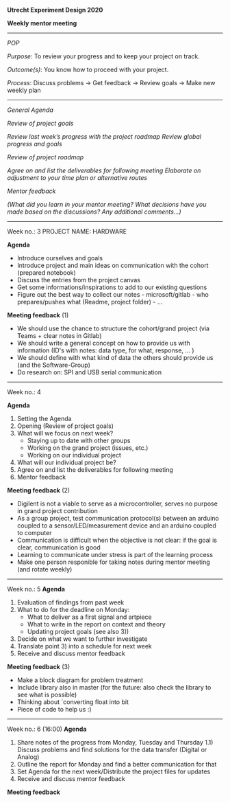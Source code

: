 **Utrecht Experiment Design 2020**

**Weekly mentor meeting**
____________________________________________________________________________________________________________
*POP*


*Purpose*: To review your progress and to keep your project on track.

*Outcome(s)*: You know how to proceed with your project.

*Process*: Discuss problems → Get feedback → Review goals → Make new weekly plan
_____________________________________________________________________________________________________________
*General Agenda*

*Review of project goals*

*Review last week’s progress with the project roadmap*
*Review global progress and goals*


*Review of project roadmap*

*Agree on and list the deliverables for following meeting*
*Elaborate on adjustment to your time plan or alternative routes*

*Mentor feedback*

*(What did you learn in your mentor meeting?
What decisions have you made based on the discussions?
Any additional comments...)*
____________________________________________________________________________________________________________
Week no.: 3
PROJECT NAME: HARDWARE

**Agenda**

- Introduce ourselves and goals
- Introduce project and main ideas on communication with the cohort (prepared notebook)
- Discuss the entries from the project canvas
- Get some informations/inspirations to add to our existing questions
- Figure out the best way to collect our notes - microsoft/gitlab - who prepares/pushes what (Readme, project folder) - ...


**Meeting feedback** (1)

- We should use the chance to structure the cohort/grand project (via Teams + clear notes in Gitlab)
- We should write a general concept on how to provide us with information (ID's with notes: data type, for what, response, ... )
- We should define with what kind of data the others should provide us (and the Software-Group)
- Do research on: SPI and USB serial communication
____________________________________________________________________________________________________________
Week no.: 4

**Agenda**
1) Setting the Agenda
2) Opening (Review of project goals)
3) What will we focus on next week?
    - Staying up to date with other groups
    - Working on the grand project (issues, etc.)
    - Working on our individual project
4) What will our individual project be?
5) Agree on and list the deliverables for following meeting
6) Mentor feedback 

**Meeting feedback** (2)
- Digilent is not a viable to serve as a microcontroller, serves no purpose in grand project contribution
- As a group project, test communication protocol(s) between an arduino coupled to a sensor/LED/measurement device and an arduino coupled to computer
- Communication is difficult when the objective is not clear: if the goal is clear, communication is good
- Learning to communicate under stress is part of the learning process
- Make one person responible for taking notes during mentor meeting (and rotate weekly)
____________________________________________________________________________________________________________
Week no.: 5
**Agenda**
1) Evaluation of findings from past week
2) What to do for the deadline on Monday:
    - What to deliver as a first signal and artpiece
    - What to write in the report on context and theory
    - Updating project goals (see also 3))
3) Decide on what we want to further investigate
4) Translate point 3) into a schedule for next week
5) Receive and discuss mentor feedback

**Meeting feedback** (3)
- Make a block diagram for problem treatment
- Include library also in master (for the future: also check the library to see what is possible)
- Thinking about ´converting float into bit
- Piece of code to help us :)

____________________________________________________________________________________________________________
Week no.: 6 (16:00)
**Agenda**
1) Share notes of the progress from Monday, Tuesday and Thursday
1.1) Discuss problems and find solutions for the data transfer (Digital or Analog)
2) Outline the report for Monday and find a better communication for that  
3) Set Agenda for the next week/Distribute the project files for updates
4) Receive and discuss mentor feedback

**Meeting feedback**
			

